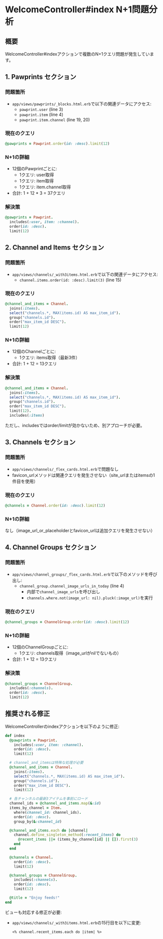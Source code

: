 # WelcomeController#index N+1問題分析

## 概要
WelcomeController#indexアクションで複数のN+1クエリ問題が発生しています。

## 1. Pawprints セクション

### 問題箇所
- `app/views/pawprints/_blocks.html.erb`で以下の関連データにアクセス:
  - `pawprint.user` (line 3)
  - `pawprint.item` (line 4)
  - `pawprint.item.channel` (line 19, 20)

### 現在のクエリ
```ruby
@pawprints = Pawprint.order(id: :desc).limit(12)
```

### N+1の詳細
- 12個のPawprintごとに:
  - 1クエリ: user取得
  - 1クエリ: item取得
  - 1クエリ: item.channel取得
- 合計: 1 + 12 * 3 = 37クエリ

### 解決策
```ruby
@pawprints = Pawprint.
  includes(:user, item: :channel).
  order(id: :desc).
  limit(12)
```

## 2. Channel and Items セクション

### 問題箇所
- `app/views/channels/_with3items.html.erb`で以下の関連データにアクセス:
  - `channel.items.order(id: :desc).limit(3)` (line 15)

### 現在のクエリ
```ruby
@channel_and_items = Channel.
  joins(:items).
  select("channels.*, MAX(items.id) AS max_item_id").
  group("channels.id").
  order("max_item_id DESC").
  limit(12)
```

### N+1の詳細
- 12個のChannelごとに:
  - 1クエリ: items取得（最新3件）
- 合計: 1 + 12 = 13クエリ

### 解決策
```ruby
@channel_and_items = Channel.
  joins(:items).
  select("channels.*, MAX(items.id) AS max_item_id").
  group("channels.id").
  order("max_item_id DESC").
  limit(12).
  includes(:items)
```

ただし、includesではorder/limitが効かないため、別アプローチが必要。

## 3. Channels セクション

### 問題箇所
- `app/views/channels/_flex_cards.html.erb`で問題なし
- favicon_urlメソッドは関連クエリを発生させない（site_urlまたはitemsの1件目を使用）

### 現在のクエリ
```ruby
@channels = Channel.order(id: :desc).limit(12)
```

### N+1の詳細
なし（image_url_or_placeholderとfavicon_urlは追加クエリを発生させない）

## 4. Channel Groups セクション

### 問題箇所
- `app/views/channel_groups/_flex_cards.html.erb`で以下のメソッドを呼び出し:
  - `channel_group.channel_image_urls_in_today` (line 4)
    - 内部で`channel_image_urls`を呼び出し
    - `channels.where.not(image_url: nil).pluck(:image_url)`を実行

### 現在のクエリ
```ruby
@channel_groups = ChannelGroup.order(id: :desc).limit(12)
```

### N+1の詳細
- 12個のChannelGroupごとに:
  - 1クエリ: channels取得（image_urlがnilでないもの）
- 合計: 1 + 12 = 13クエリ

### 解決策
```ruby
@channel_groups = ChannelGroup.
  includes(:channels).
  order(id: :desc).
  limit(12)
```

## 推奨される修正

WelcomeControllerのindexアクションを以下のように修正:

```ruby
def index
  @pawprints = Pawprint.
    includes(:user, item: :channel).
    order(id: :desc).
    limit(12)

  # channel_and_itemsは特殊な処理が必要
  @channel_and_items = Channel.
    joins(:items).
    select("channels.*, MAX(items.id) AS max_item_id").
    group("channels.id").
    order("max_item_id DESC").
    limit(12)

  # 各チャンネルの最新3アイテムを事前にロード
  channel_ids = @channel_and_items.map(&:id)
  items_by_channel = Item.
    where(channel_id: channel_ids).
    order(id: :desc).
    group_by(&:channel_id)

  @channel_and_items.each do |channel|
    channel.define_singleton_method(:recent_items) do
      @recent_items ||= (items_by_channel[id] || []).first(3)
    end
  end

  @channels = Channel.
    order(id: :desc).
    limit(12)

  @channel_groups = ChannelGroup.
    includes(:channels).
    order(id: :desc).
    limit(12)

  @title = "Enjoy feeds!"
end
```

ビューも対応する修正が必要:
- `app/views/channels/_with3items.html.erb`の15行目を以下に変更:
  ```erb
  <% channel.recent_items.each do |item| %>
  ```
